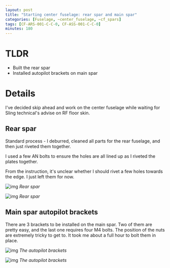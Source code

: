 ```yaml
---
layout: post
title: "Starting center fuselage: rear spar and main spar"
categories: [Fuselage, ~center_fuselage, ~cf_spars]
tags: [CF-ARS-001-C-C-0, CF-ASS-001-C-C-0]
minutes: 180
---
```


# TLDR

- Built the rear spar
- Installed autopilot brackets on main spar

# Details

I've decided skip ahead and work on the center fuselage while waiting for Sling technical's advise on RF floor skin.

## Rear spar

Standard process - I deburred, cleaned all parts for the rear fuselage, and then just riveted them together.

I used a few AN bolts to ensure the holes are all lined up as I riveted the plates together.

From the instruction, it's unclear whether I should rivet a few holes towards the edge. I just left them for now.

![img](https://lh3.googleusercontent.com/pw/AP1GczPbA99qZIjf94qN_iZBVvYyZJpj1MjObP3b9SYzeFVpxR5zFa72B3faxp7bavMWBsQjKw3POiciUEYJa9J6DAHj79m_WKD5Hwz8mjjKlslV5y1aSYct06TMIeD2XdgsiP0YV6ZMJdZSe8IpAyHnNBH6aw=w1354-h1019-s-no-gm?authuser=0)
_Rear spar_

![img](https://lh3.googleusercontent.com/pw/AP1GczPU_LkAWuoySiez_63w6bu1mxP3RC4fbDVM7_PFdfiTMvV7JaKNBn5KKfFgFsstvqMuLF-jXWyhJpk-LlLoKTfENvbIMSDz9AZM_8GNIlpXg-2a8BcXvwqZa0bI5fqOrVRrL505VDaXTjIbH1u3K8aXYw=w1354-h1019-s-no-gm?authuser=0)
_Rear spar_

## Main spar autopilot brackets

There are 3 brackets to be installed on the main spar. Two of them are pretty easy, and the last one requires four M4 bolts. The position of the nuts are extremely tricky to get to. It took me about a full hour to bolt them in place.

![img](https://lh3.googleusercontent.com/pw/AP1GczPdXzIHuLEupMalvwPIKxxh9jEHseiozNyMS3-uDrpRBZ6T7qDnpDyFsggS74PSpa-SvLVeNr9TQI6CaIwgGdCxKOysFOr0tY-WUipMYZS9bwdYxQOSz-fzVah9goudZDPB-8lgK11enn4SxJLER-y2Yg=w1354-h1019-s-no-gm?authuser=0)
_The autopilot brackets_

![img](https://lh3.googleusercontent.com/pw/AP1GczNJrftvGP3kxMPsYpp10lNpLRQ8t88609bDazVaIdCt5c8ypOowxnr0xmN9irLYQAJOhn31nKOMeV9y96mbdxon2la_UCb6hkYG2j4XX4wwH9T1a0GI818RQzNV5McBkcVhaQY4iHamO5R3f0HLXpl6Fg=w1354-h1019-s-no-gm?authuser=0)
_The autopilot brackets_

